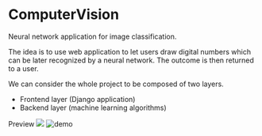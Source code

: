 # ComputerVision
Neural network application for image classification. 

The idea is to use web application to let users draw digital numbers which can be later 
recognized by a neural network. The outcome is then returned to a user.

We can consider the whole project to be composed of two layers. 
- Frontend layer (Django application)
- Backend layer (machine learning algorithms)

Preview
<img src="https://static01.bbi.io/2Wt9Tk.gif"/>
![demo](https://imgur.com/EGoE2cK)

